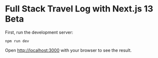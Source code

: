 # Full Stack Travel Log with Next.js 13 Beta

First, run the development server:

```bash
npm run dev
```

Open [http://localhost:3000](http://localhost:3000) with your browser to see the result.
